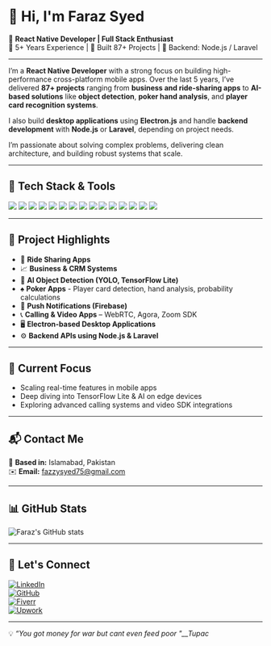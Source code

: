 # 👋 Hi, I'm Faraz Syed

🎯 **React Native Developer | Full Stack Enthusiast**  
💼 5+ Years Experience | 🚀 Built 87+ Projects | 🔧 Backend: Node.js / Laravel

---

I’m a **React Native Developer** with a strong focus on building high-performance cross-platform mobile apps. Over the last 5 years, I’ve delivered **87+ projects** ranging from **business and ride-sharing apps** to **AI-based solutions** like **object detection**, **poker hand analysis**, and **player card recognition systems**.

I also build **desktop applications** using **Electron.js** and handle **backend development** with **Node.js** or **Laravel**, depending on project needs.

I’m passionate about solving complex problems, delivering clean architecture, and building robust systems that scale.

---

## 🧠 Tech Stack & Tools

<p align="left">
  <img src="https://img.shields.io/badge/React_Native-20232A?style=for-the-badge&logo=react&logoColor=61DAFB" />
  <img src="https://img.shields.io/badge/JavaScript-F7DF1E?style=for-the-badge&logo=javascript&logoColor=black" />
  <img src="https://img.shields.io/badge/TypeScript-007ACC?style=for-the-badge&logo=typescript&logoColor=white" />
  <img src="https://img.shields.io/badge/Node.js-339933?style=for-the-badge&logo=node-dot-js&logoColor=white" />
  <img src="https://img.shields.io/badge/Laravel-F55247?style=for-the-badge&logo=laravel&logoColor=white" />
  <img src="https://img.shields.io/badge/Firebase-ffca28?style=for-the-badge&logo=firebase&logoColor=black" />
  <img src="https://img.shields.io/badge/Electron-47848F?style=for-the-badge&logo=electron&logoColor=white" />
  <img src="https://img.shields.io/badge/TensorFlow-FF6F00?style=for-the-badge&logo=tensorflow&logoColor=white" />
  <img src="https://img.shields.io/badge/YOLO-000000?style=for-the-badge&logoColor=white" />
  <img src="https://img.shields.io/badge/WebRTC-333333?style=for-the-badge&logo=webrtc&logoColor=white" />
  <img src="https://img.shields.io/badge/Agora-099DFD?style=for-the-badge&logoColor=white" />
  <img src="https://img.shields.io/badge/Zoom-2D8CFF?style=for-the-badge&logo=zoom&logoColor=white" />
  <img src="https://img.shields.io/badge/PostgreSQL-4169E1?style=for-the-badge&logo=postgresql&logoColor=white" />
  <img src="https://img.shields.io/badge/MongoDB-4EA94B?style=for-the-badge&logo=mongodb&logoColor=white" />
  <img src="https://img.shields.io/badge/MySQL-00758F?style=for-the-badge&logo=mysql&logoColor=white" />
</p>

---

## 🌟 Project Highlights

- 🚗 **Ride Sharing Apps**  
- 📈 **Business & CRM Systems**  
- 🤖 **AI Object Detection (YOLO, TensorFlow Lite)**  
- ♠️ **Poker Apps** - Player card detection, hand analysis, probability calculations  
- 📲 **Push Notifications (Firebase)**  
- 📞 **Calling & Video Apps** – WebRTC, Agora, Zoom SDK  
- 🖥️ **Electron-based Desktop Applications**  
- ⚙️ **Backend APIs using Node.js & Laravel**

---

## 🚀 Current Focus

- Scaling real-time features in mobile apps  
- Deep diving into TensorFlow Lite & AI on edge devices  
- Exploring advanced calling systems and video SDK integrations

---

## 📬 Contact Me

📍 **Based in:** Islamabad, Pakistan  
✉️ **Email:** fazzysyed75@gmail.com

---

## 📊 GitHub Stats

![Faraz's GitHub stats](https://github-readme-stats.vercel.app/api?username=fazzysyed&show_icons=true&theme=radical)

---

## 🔗 Let's Connect

[![LinkedIn](https://img.shields.io/badge/-LinkedIn-blue?style=flat-square&logo=linkedin&logoColor=white)](https://www.linkedin.com/in/farazsyedf16/)  
[![GitHub](https://img.shields.io/badge/-GitHub-black?style=flat-square&logo=github&logoColor=white)](https://github.com/fazzysyed)  
[![Fiverr](https://img.shields.io/badge/-Fiverr-1DBF73?style=flat-square&logo=fiverr&logoColor=white)](https://www.fiverr.com/s/yvYb4r0)  
[![Upwork](https://img.shields.io/badge/-Upwork-6fda44?style=flat-square&logo=upwork&logoColor=white)](https://www.upwork.com/freelancers/~0142c7a9c7e72c5e7b?mp_source=share)

---

💡 *“You got money for war but cant even feed poor "__Tupac*

